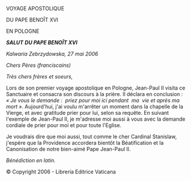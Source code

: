 VOYAGE APOSTOLIQUE

DU PAPE BENOÎT XVI

EN POLOGNE

***SALUT*** ***DU PAPE BENOÎT XVI***

*Kalwaria Zebrzydowska, 27 mai 2006*

*Chers Pères (franciscains)*

*Très chers frères et soeurs,*

Lors de son premier voyage apostolique en Pologne, Jean-Paul II visita ce Sanctuaire et consacra son discours à la prière. Il déclara en conclusion :  *« *Je vous le demande :  priez pour moi ici pendant  ma  vie et après ma mort* »*. Aujourd'hui, j'ai voulu m'arrêter un moment dans la chapelle de la Vierge, et avec gratitude prier pour lui, selon sa requête. En suivant l'exemple de Jean-Paul II, je m'adresse moi aussi à vous avec la demande cordiale de prier pour moi et pour toute l'Eglise.

Je voudrais dire que moi aussi, tout comme le cher Cardinal Stanislaw, j'espère que la Providence accordera bientôt la Béatification et la Canonisation de notre bien-aimé Pape Jean-Paul II.

*Bénédiction en latin.*

© Copyright 2006 - Libreria Editrice Vaticana